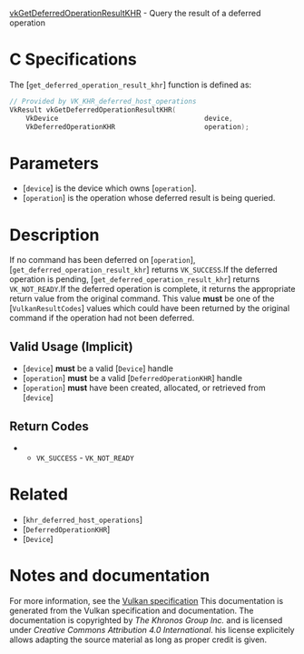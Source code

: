 [vkGetDeferredOperationResultKHR](https://www.khronos.org/registry/vulkan/specs/1.3-extensions/man/html/vkGetDeferredOperationResultKHR.html) - Query the result of a deferred operation

# C Specifications
The [`get_deferred_operation_result_khr`] function is defined as:
```c
// Provided by VK_KHR_deferred_host_operations
VkResult vkGetDeferredOperationResultKHR(
    VkDevice                                    device,
    VkDeferredOperationKHR                      operation);
```

# Parameters
- [`device`] is the device which owns [`operation`].
- [`operation`] is the operation whose deferred result is being queried.

# Description
If no command has been deferred on [`operation`],
[`get_deferred_operation_result_khr`] returns `VK_SUCCESS`.If the deferred operation is pending, [`get_deferred_operation_result_khr`]
returns `VK_NOT_READY`.If the deferred operation is complete, it returns the appropriate return
value from the original command.
This value  **must**  be one of the [`VulkanResultCodes`] values which could have been
returned by the original command if the operation had not been deferred.
## Valid Usage (Implicit)
-  [`device`] **must**  be a valid [`Device`] handle
-  [`operation`] **must**  be a valid [`DeferredOperationKHR`] handle
-  [`operation`] **must**  have been created, allocated, or retrieved from [`device`]

## Return Codes
*   - `VK_SUCCESS`  - `VK_NOT_READY`

# Related
- [`khr_deferred_host_operations`]
- [`DeferredOperationKHR`]
- [`Device`]

# Notes and documentation
For more information, see the [Vulkan specification](https://www.khronos.org/registry/vulkan/specs/1.3-extensions/html/vkspec.html)
This documentation is generated from the Vulkan specification and documentation.
The documentation is copyrighted by *The Khronos Group Inc.* and is licensed under *Creative Commons Attribution 4.0 International*.
his license explicitely allows adapting the source material as long as proper credit is given.
        
